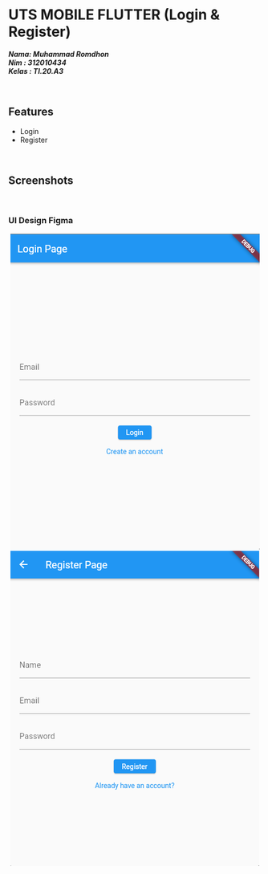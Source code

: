 # UTS MOBILE FLUTTER (Login & Register)

**_Nama: Muhammad Romdhon_** <br/>
**_Nim : 312010434_** <br/>
**_Kelas : TI.20.A3_** <br/>

<br>

## Features

- Login
- Register

<br>

## Screenshots

<br>

### UI Design Figma

<div align="center">
  <img src="./assets/images/ss/login.png" alt="login" >
  <img src="./assets/images/ss/register.png" alt="regist" >
</div>
